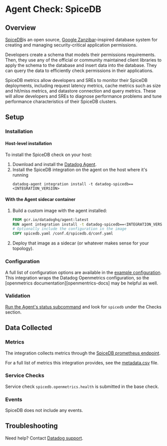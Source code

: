 # Agent Check: SpiceDB

## Overview

[SpiceDB][1]is an open source, [Google Zanzibar][zanzibar]-inspired database system for creating and managing security-critical application permissions.

Developers create a schema that models their permissions requirements. Then, they use any of the official or community maintained client libraries to apply the schema to the database and insert data into the database. They can query the data to efficiently check permissions in their applications.

SpiceDB metrics allow developers and SREs to monitor their SpiceDB deployments, including request latency metrics, cache metrics such as size and hit/miss metrics, and datastore connection and query metrics. These will allow developers and SREs to diagnose performance problems and tune performance characteristics of their SpiceDB clusters.

## Setup

### Installation

#### Host-level installation
To install the SpiceDB check on your host:

1. Download and install the [Datadog Agent][2].
1. Install the SpiceDB integration on the agent on the host where it's running
   ```shell
   datadog-agent integration install -t datadog-spicedb==<INTEGRATION_VERSION>
   ```

#### With the Agent sidecar container
1. Build a custom image with the agent installed:
    ```dockerfile
    FROM gcr.io/datadoghq/agent:latest
    RUN agent integration install -t datadog-spicedb==<INTEGRATION_VERSION>
    # Optionally include the configuration in the image
    COPY spicedb.yaml /conf.d/spicedb.d/conf.yaml
    ```
1. Deploy that image as a sidecar (or whatever makes sense for your topology).

### Configuration

A full list of configuration options are available in the [example configuration][example-conf].
This integration wraps the Datadog Openmetrics configuration, so the [openmetrics documentation][openmentrics-docs]
may be helpful as well.

### Validation

[Run the Agent's status subcommand][6] and look for `spicedb` under the Checks section.

## Data Collected

### Metrics

The integration collects metrics through the [SpiceDB prometheus endpoint][spicedb-prometheus].

For a full list of metrics this integration provides, see the [metadata.csv][metadata.csv] file.

### Service Checks

Service check `spicedb.openmetrics.health` is submitted in the base check.

### Events

SpiceDB does not include any events.

## Troubleshooting

Need help? Contact [Datadog support][3].

[1]: https://authzed.com/spicedb
[2]: https://app.datadoghq.com/account/settings/agent/latest
[3]: https://docs.datadoghq.com/agent/kubernetes/integrations/
[4]: https://github.com/DataDog/integrations-extras/blob/master/spicedb/datadog_checks/spicedb/data/conf.yaml.example
[5]: https://docs.datadoghq.com/agent/guide/agent-commands/#start-stop-and-restart-the-agent
[6]: https://docs.datadoghq.com/agent/guide/agent-commands/#agent-status-and-information
[7]: https://github.com/DataDog/integrations-extras/blob/master/spicedb/metadata.csv
[8]: https://github.com/DataDog/integrations-extras/blob/master/spicedb/assets/service_checks.json
[9]: https://docs.datadoghq.com/help/
[zanzibar]: https://authzed.com/zanzibar
[metadata.csv]: https://github.com/DataDog/integrations-extras/blob/master/spicedb/metadata.csv
[example-conf]: https://github.com/DataDog/integrations-extras/blob/master/spicedb/datadog_checks/spicedb/data/conf.yaml.example
[spicedb-prometheus]: https://authzed.com/docs/spicedb/ops/observability#prometheus
[openmetrics-docs]: https://docs.datadoghq.com/integrations/openmetrics/
